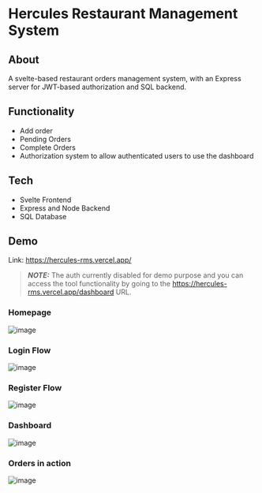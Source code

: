 # Hercules Restaurant Management System
## About
A svelte-based restaurant orders management system, with an Express server for JWT-based authorization and SQL backend.

## Functionality
- Add order
- Pending Orders
- Complete Orders
- Authorization system to allow authenticated users to use the dashboard

## Tech
- Svelte Frontend
- Express and Node Backend
- SQL Database

## Demo
Link: https://hercules-rms.vercel.app/
> **_NOTE:_**  The auth currently disabled for demo purpose and you can access the tool functionality by going to the https://hercules-rms.vercel.app/dashboard URL.
    
### Homepage
![image](https://github.com/yash-seth/hercules-RMS/assets/71393551/57893513-faa3-4090-93f2-49d52fba3507)
        
### Login Flow
![image](https://github.com/yash-seth/hercules-RMS/assets/71393551/28876aa9-0e45-4b88-991c-367f07b8fd3b)
      
### Register Flow
![image](https://github.com/yash-seth/hercules-RMS/assets/71393551/872e32f2-7c1b-4c9f-bc9d-e35f230e65eb)
     
### Dashboard
![image](https://github.com/yash-seth/hercules-RMS/assets/71393551/ab63d925-6829-4228-9fc7-2b0bb9766a2d)
     
### Orders in action
![image](https://github.com/yash-seth/hercules-RMS/assets/71393551/2085fde1-71b2-4e0b-9717-71d0ac510e14)
